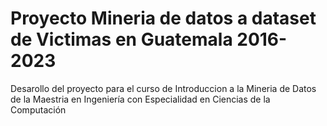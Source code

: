 # Proyecto Mineria de datos a dataset de Victimas en Guatemala 2016-2023
Desarollo del proyecto para el curso de Introduccion a la Mineria de Datos de la Maestria en Ingeniería con Especialidad en Ciencias de la Computación
